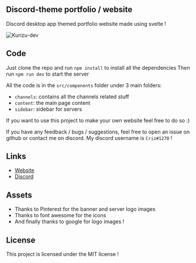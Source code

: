 ## Discord-theme portfolio / website 

Discord desktop app themed portfolio website made using svelte ! 

![Kurizu-dev](https://user-images.githubusercontent.com/83665497/177132064-36991c91-3c5b-4971-9cd8-785a04134d42.png)

## Code
Just clone the repo and run `npm install` to install all the dependencies
Then run `npm run dev` to start the server

All the code is in the `src/components` folder under 3 main folders:
- `channels`: contains all the channels related stuff
- `content`: the main page content
- `sidebar`: sidebar for servers 

If you want to use this project to make your own website feel free to do so :) 

If you have any feedback / bugs / suggestions, feel free to open an issue on github or contact me on discord.
My discord username is `Criz#1270` !

## Links 
- [Website](https://kurizu.vercel.app/)
- [Discord](https://discord.gg/VcMPV8vc2x)

## Assets 
- Thanks to Pinterest for the banner and server logo images
- Thanks to font awesome for the icons
- And finally thanks to google for logo images !

## License
This project is licensed under the MIT license !
